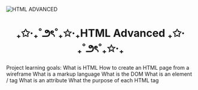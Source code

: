 ![HTML ADVANCED](https://github.com/user-attachments/assets/9ee40f43-d5c7-47a3-bd67-e95b1998bd6e)
<h1 align="center"> ₊✩‧₊˚౨ৎ˚₊✩‧₊HTML Advanced ₊✩‧₊˚౨ৎ˚₊✩‧₊ </h1>
Project learning goals:
What is HTML
How to create an HTML page from a wireframe
What is a markup language
What is the DOM
What is an element / tag
What is an attribute
What the purpose of each HTML tag
